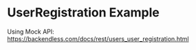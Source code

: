 # UserRegistration Example
Using Mock API: https://backendless.com/docs/rest/users_user_registration.html
